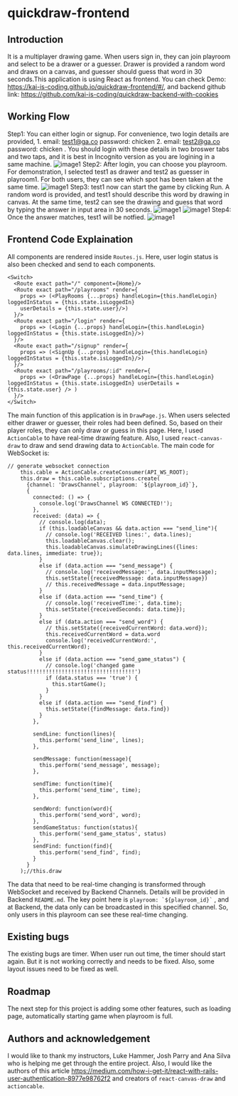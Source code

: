 # quickdraw-frontend

## Introduction
It is a multiplayer drawing game. When users sign in, they can join playroom and select to be a drawer or a guesser. Drawer is provided a random word and draws on a canvas, and guesser should guess that word in 30 seconds.This application is using React as frontend. You can check Demo: https://kai-is-coding.github.io/quickdraw-frontend/#/, and backend github link: https://github.com/kai-is-coding/quickdraw-backend-with-cookies

## Working Flow
Step1: You can either login or signup. For convenience, two login details are provided, 1. email: test1@ga.co password: chicken 2. email: test2@ga.co password: chicken . You should login with these details in two broswer tabs and two taps, and it is best in Incognito version as you are logining in a same machine.
![image1](images/1.png)
Step2: After login, you can choose you playroom. For demonstration, I selected test1 as drawer and test2 as guesser in playroom1. For both users, they can see which spot has been taken at the same time.
![image1](images/2.png)
Step3: test1 now can start the game by clicking Run. A random word is provided, and test1 should describe this word by drawing in canvas. At the same time, test2 can see the drawing and guess that word by typing the answer in input area in 30 seconds.
![image1](images/3.png)
![image1](images/4.png)
Step4: Once the answer matches, test1 will be notfied.
![image1](images/5.png)

## Frontend Code Explaination
All components are rendered inside `Routes.js`. Here, user login status is also been checked and send to each components.
```
<Switch>
  <Route exact path="/" component={Home}/>
  <Route exact path="/playrooms" render={
    props => (<PlayRooms {...props} handleLogin={this.handleLogin} loggedInStatus = {this.state.isLoggedIn}
    userDetails = {this.state.user}/>)
  }/>
  <Route exact path="/login" render={
    props => (<Login {...props} handleLogin={this.handleLogin} loggedInStatus = {this.state.isLoggedIn}/>)
  }/>
  <Route exact path="/signup" render={
    props => (<SignUp {...props} handleLogin={this.handleLogin} loggedInStatus = {this.state.isLoggedIn}/>)
  }/>
  <Route exact path="/playrooms/:id" render={
    props => (<DrawPage {...props} handleLogin={this.handleLogin} loggedInStatus = {this.state.isLoggedIn} userDetails =    {this.state.user} /> )
  }/>
</Switch>
```
The main function of this application is in `DrawPage.js`. When users selected either drawer or guesser, their roles had been defined. So, based on their player roles, they can only draw or guess in this page. Here, I used `ActionCable` to have real-time drawing feature. Also, I used `react-canvas-draw` to draw and send drawing data to `ActionCable`. The main code for WebSocket is:
```
// generate websocket connection
    this.cable = ActionCable.createConsumer(API_WS_ROOT);
    this.draw = this.cable.subscriptions.create(
      {channel: 'DrawsChannel', playroom: `${playroom_id}`},
      {
        connected: () => {
          console.log('DrawsChannel WS CONNECTED!');
        },
        received: (data) => {
          // console.log(data);
          if (this.loadableCanvas && data.action === "send_line"){
            // console.log('RECEIVED lines:', data.lines);
            this.loadableCanvas.clear();
            this.loadableCanvas.simulateDrawingLines({lines: data.lines, immediate: true});
          }
          else if (data.action === "send_message") {
            // console.log('receivedMessage:', data.inputMessage);
            this.setState({receivedMessage: data.inputMessage})
            // this.receivedMessage = data.inputMessage;
          }
          else if (data.action === "send_time") {
            // console.log('receivedTime:', data.time);
            this.setState({receivedSeconds: data.time});
          }
          else if (data.action === "send_word") {
            // this.setState({receivedCurrentWord: data.word});
            this.receivedCurrentWord = data.word
            console.log('receivedCurrentWord:', this.receivedCurrentWord);
          }
          else if (data.action === "send_game_status") {
            // console.log('changed game status!!!!!!!!!!!!!!!!!!!!!!!!!!!!!!!!!!')
            if (data.status === 'true') {
              this.startGame();
            }
          }
          else if (data.action === "send_find") {
            this.setState({findMessage: data.find})
          }
        },

        sendLine: function(lines){
          this.perform('send_line', lines);
        },

        sendMessage: function(message){
          this.perform('send_message', message);
        },

        sendTime: function(time){
          this.perform('send_time', time);
        },

        sendWord: function(word){
          this.perform('send_word', word);
        },
        sendGameStatus: function(status){
          this.perform('send_game_status', status)
        },
        sendFind: function(find){
          this.perform('send_find', find);
        }
      }
    );//this.draw

```
The data that need to be real-time changing is transformed through WebSocket and received by Backend Channels. Details will be provided in Backend `README.md`. The key point here is ``` playroom: `${playroom_id}` ``` , and at Backend, the data only can be broadcasted in this specified channel. So, only users in this playroom can see these real-time changing.

## Existing bugs
The existing bugs are timer. When user run out time, the timer should start again. But it is not working correctly and needs to be fixed. Also, some layout issues need to be fixed as well.
## Roadmap
The next step for this project is adding some other features, such as loading page, automatically starting game when playroom is full.
## Authors and acknowledgement
I would like to thank my instructors, Luke Hammer, Josh Parry and Ana Silva who is helping me get through the entire project. Also, I would like the authors of this article https://medium.com/how-i-get-it/react-with-rails-user-authentication-8977e98762f2 and creators of `react-canvas-draw` and `actioncable`.



